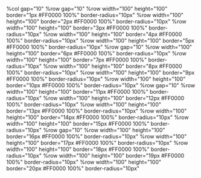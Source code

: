%col gap="10"
  %row gap="10"
    %row width="100" height="100" border="1px #FF0000 100%" border-radius="10px"
    %row width="100" height="100" border="2px #FF0000 100%" border-radius="10px"
    %row width="100" height="100" border="3px #FF0000 100%" border-radius="10px"
    %row width="100" height="100" border="4px #FF0000 100%" border-radius="10px"
    %row width="100" height="100" border="5px #FF0000 100%" border-radius="10px"
  %row gap="10"
    %row width="100" height="100" border="6px #FF0000 100%" border-radius="10px"
    %row width="100" height="100" border="7px #FF0000 100%" border-radius="10px"
    %row width="100" height="100" border="8px #FF0000 100%" border-radius="10px"
    %row width="100" height="100" border="9px #FF0000 100%" border-radius="10px"
    %row width="100" height="100" border="10px #FF0000 100%" border-radius="10px"
  %row gap="10"
    %row width="100" height="100" border="11px #FF0000 100%" border-radius="10px"
    %row width="100" height="100" border="12px #FF0000 100%" border-radius="10px"
    %row width="100" height="100" border="13px #FF0000 100%" border-radius="10px"
    %row width="100" height="100" border="14px #FF0000 100%" border-radius="10px"
    %row width="100" height="100" border="15px #FF0000 100%" border-radius="10px"
  %row gap="10"
    %row width="100" height="100" border="16px #FF0000 100%" border-radius="10px"
    %row width="100" height="100" border="17px #FF0000 100%" border-radius="10px"
    %row width="100" height="100" border="18px #FF0000 100%" border-radius="10px"
    %row width="100" height="100" border="19px #FF0000 100%" border-radius="10px"
    %row width="100" height="100" border="20px #FF0000 100%" border-radius="10px"